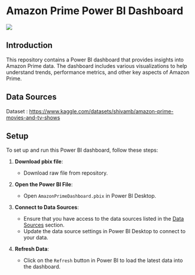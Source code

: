 # Amazon Prime Power BI Dashboard
![](test/amazone.png)

## Introduction

This repository contains a Power BI dashboard that provides insights into Amazon Prime data. 
The dashboard includes various visualizations to help understand trends, performance metrics, and other key aspects of Amazon Prime.

## Data Sources
Dataset : https://www.kaggle.com/datasets/shivamb/amazon-prime-movies-and-tv-shows

## Setup

To set up and run this Power BI dashboard, follow these steps:

1. **Download pbix file**:
    - Download raw file from repository.
      
2. **Open the Power BI File**:
    - Open `AmazonPrimeDashboard.pbix` in Power BI Desktop.

3. **Connect to Data Sources**:
    - Ensure that you have access to the data sources listed in the [Data Sources](#data-sources) section.
    - Update the data source settings in Power BI Desktop to connect to your data.

4. **Refresh Data**:
    - Click on the `Refresh` button in Power BI to load the latest data into the dashboard.

